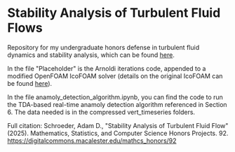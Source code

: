 # Stability Analysis of Turbulent Fluid Flows

Repository for my undergraduate honors defense in turbulent fluid dynamics and stability analysis, which can be found [here](https://digitalcommons.macalester.edu/mathcs_honors/92/). 

In the file "Placeholder" is the Arnoldi iterations code, appended to a modified OpenFOAM IcoFOAM solver (details on the original IcoFOAM can be found [here](https://www.openfoam.com/documentation/guides/latest/doc/guide-applications-solvers-incompressible-icoFoam.html)).

In the file anamoly_detection_algorithm.ipynb, you can find the code to run the TDA-based real-time anamoly detection algorithm referenced in Section 6. The data needed is in the compressed vert_timeseries folders.

Full citation:
Schroeder, Adam D., "Stability Analysis of Turbulent Fluid Flow" (2025). Mathematics, Statistics, and Computer Science Honors Projects. 92.
https://digitalcommons.macalester.edu/mathcs_honors/92
